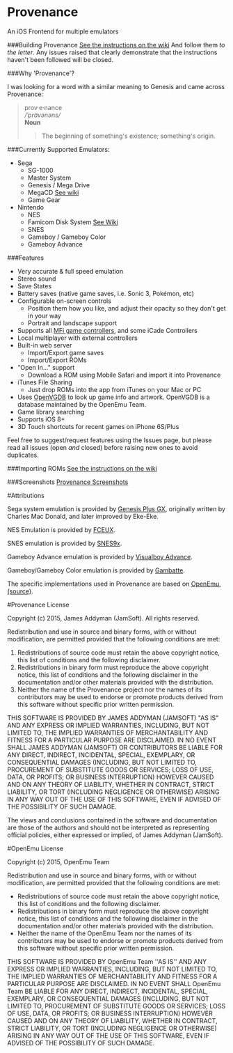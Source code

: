 # Provenance
An iOS Frontend for multiple emulators

###Building Provenance
[See the instructions on the wiki](https://github.com/jasarien/Provenance/wiki/Building-Provenance) And follow them _to the letter_. Any issues raised that clearly demonstrate that the instructions haven't been followed will be closed.

###Why 'Provenance'?

I was looking for a word with a similar meaning to Genesis and came across Provenance:

> prov·e·nance  
> */ˈprävənəns/*  
> **Noun**  
> > The beginning of something's existence; something's origin.

###Currently Supported Emulators:

- Sega
    - SG-1000
    - Master System
    - Genesis / Mega Drive
    - MegaCD [See wiki](https://github.com/jasarien/Provenance/wiki/Sega-MegaCD-Instructions)
    - Game Gear
- Nintendo
    - NES
    - Famicom Disk System [See Wiki](https://github.com/jasarien/Provenance/wiki/Famicom-Disk-System-Instructions)
    - SNES
    - Gameboy / Gameboy Color
    - Gameboy Advance

###Features

- Very accurate & full speed emulation
- Stereo sound
- Save States
- Battery saves (native game saves, i.e. Sonic 3, Pokémon, etc)
- Configurable on-screen controls
    - Position them how you like, and adjust their opacity so they don't get in your way
    - Portrait and landscape support
- Supports all [MFi game controllers](https://mficontrollers.afterpad.com/), and some iCade Controllers
- Local multiplayer with external controllers
- Built-in web server
    - Import/Export game saves
    - Import/Export ROMs
- "Open In..." support
    - Download a ROM using Mobile Safari and import it into Provenance
- iTunes File Sharing
    - Just drop ROMs into the app from iTunes on your Mac or PC
- Uses [OpenVGDB](https://github.com/OpenVGDB/OpenVGDB) to look up game info and artwork. OpenVGDB is a database maintained by the OpenEmu Team.
- Game library searching
- Supports iOS 8+
- 3D Touch shortcuts for recent games on iPhone 6S/Plus

Feel free to suggest/request features using the Issues page, but please read all issues (open *and* closed) before raising new ones to avoid duplicates.

###Importing ROMs
[See the instructions on the wiki](https://github.com/jasarien/Provenance/wiki/Importing-ROMs)

###Screenshots
[Provenance Screenshots](http://jamesaddyman.com/provenance/screenshots)

#Attributions

Sega system emulation is provided by [Genesis Plus GX](http://code.google.com/p/genplus-gx/), originally written by Charles Mac Donald, and later improved by Eke-Eke.

NES Emulation is provided by [FCEUX](http://www.fceux.com/web/home.html).

SNES emulation is provided by [SNES9x](http://www.snes9x.com).

Gameboy Advance emulation is provided by [Visualboy Advance](http://sourceforge.net/projects/vba/).

Gameboy/Gameboy Color emulation is provided by [Gambatte](http://gambatte.sourceforge.net/).

The specific implementations used in Provenance are based on [OpenEmu](http://openemu.org), [(source)](http://github.com/OpenEmu).

#Provenance License

Copyright (c) 2015, James Addyman (JamSoft). All rights reserved.

Redistribution and use in source and binary forms, with or without modification, are
permitted provided that the following conditions are met:

1. Redistributions of source code must retain the above copyright notice, this list of conditions and the following disclaimer.
2. Redistributions in binary form must reproduce the above copyright notice, this list of conditions and the following disclaimer in the documentation and/or other materials provided with the distribution.
3. Neither the name of the Provenance project nor the names of its contributors may be used to endorse or promote products derived from this software without specific prior written permission.

THIS SOFTWARE IS PROVIDED BY JAMES ADDYMAN (JAMSOFT) "AS IS" AND ANY EXPRESS OR IMPLIED
WARRANTIES, INCLUDING, BUT NOT LIMITED TO, THE IMPLIED WARRANTIES OF MERCHANTABILITY AND
FITNESS FOR A PARTICULAR PURPOSE ARE DISCLAIMED. IN NO EVENT SHALL JAMES ADDYMAN (JAMSOFT) OR
CONTRIBUTORS BE LIABLE FOR ANY DIRECT, INDIRECT, INCIDENTAL, SPECIAL, EXEMPLARY, OR
CONSEQUENTIAL DAMAGES (INCLUDING, BUT NOT LIMITED TO, PROCUREMENT OF SUBSTITUTE GOODS OR
SERVICES; LOSS OF USE, DATA, OR PROFITS; OR BUSINESS INTERRUPTION) HOWEVER CAUSED AND ON
ANY THEORY OF LIABILITY, WHETHER IN CONTRACT, STRICT LIABILITY, OR TORT (INCLUDING
NEGLIGENCE OR OTHERWISE) ARISING IN ANY WAY OUT OF THE USE OF THIS SOFTWARE, EVEN IF
ADVISED OF THE POSSIBILITY OF SUCH DAMAGE.

The views and conclusions contained in the software and documentation are those of the
authors and should not be interpreted as representing official policies, either expressed
or implied, of James Addyman (JamSoft).

#OpenEmu License

Copyright (c) 2015, OpenEmu Team

Redistribution and use in source and binary forms, with or without
modification, are permitted provided that the following conditions are met:

- Redistributions of source code must retain the above copyright notice, this list of conditions and the following disclaimer.
- Redistributions in binary form must reproduce the above copyright notice, this list of conditions and the following disclaimer in the documentation and/or other materials provided with the distribution.
- Neither the name of the OpenEmu Team nor the names of its contributors may be used to endorse or promote products derived from this software without specific prior written permission.

THIS SOFTWARE IS PROVIDED BY OpenEmu Team ''AS IS'' AND ANY
EXPRESS OR IMPLIED WARRANTIES, INCLUDING, BUT NOT LIMITED TO, THE IMPLIED
WARRANTIES OF MERCHANTABILITY AND FITNESS FOR A PARTICULAR PURPOSE ARE
DISCLAIMED. IN NO EVENT SHALL OpenEmu Team BE LIABLE FOR ANY
DIRECT, INDIRECT, INCIDENTAL, SPECIAL, EXEMPLARY, OR CONSEQUENTIAL DAMAGES
(INCLUDING, BUT NOT LIMITED TO, PROCUREMENT OF SUBSTITUTE GOODS OR SERVICES;
LOSS OF USE, DATA, OR PROFITS; OR BUSINESS INTERRUPTION) HOWEVER CAUSED AND
ON ANY THEORY OF LIABILITY, WHETHER IN CONTRACT, STRICT LIABILITY, OR TORT
(INCLUDING NEGLIGENCE OR OTHERWISE) ARISING IN ANY WAY OUT OF THE USE OF THIS
SOFTWARE, EVEN IF ADVISED OF THE POSSIBILITY OF SUCH DAMAGE.
